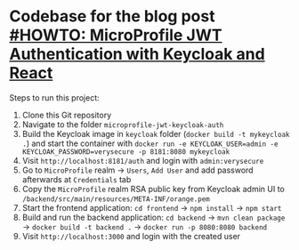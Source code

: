 # Codebase for the blog post [#HOWTO: MicroProfile JWT Authentication with Keycloak and React](https://rieckpil.de/howto-microprofile-jwt-authentication-with-keycloak-and-react/)

Steps to run this project:

1. Clone this Git repository
2. Navigate to the folder `microprofile-jwt-keycloak-auth`
3. Build the Keycloak image in `keycloak` folder (`docker build -t mykeycloak .`) and start the container with `docker run -e KEYCLOAK_USER=admin -e KEYCLOAK_PASSWORD=verysecure -p 8181:8080 mykeycloak`
4. Visit `http://localhost:8181/auth` and login with `admin:verysecure`
5. Go to `MicroProfile` realm -> `Users`, `Add User` and add password afterwards at `Credentials` tab
6. Copy the `MicroProfile` realm RSA public key from Keycloak admin UI to `/backend/src/main/resources/META-INF/orange.pem`
7. Start the frontend application: `cd frontend` -> `npm install` -> `npm start`
8. Build and run the backend application: `cd backend` -> `mvn clean package` -> `docker build -t backend .` -> `docker run -p 8080:8080 backend`
9. Visit `http://localhost:3000` and login with the created user